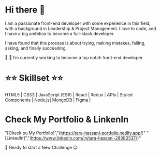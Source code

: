 # Hi there 👋

I am a passionate front-end developer with some experience in this field, with a background in Leadership & Project Management.
I love to code, and I have a big ambition to become a full-stack developer.

I have found that this process is about trying, making mistakes, failing, asking, and finally succeeding. 

🚀 🎯 I’m currently working to become a top notch front-end developer.



# ⭐⭐ Skillset ⭐⭐

 HTML5 | CSS3 | JavaScript (ES6) | React | Redux | APIs | Styled Components | Node.js| MongoDB | Figma |
 
 
# Check My Portfolio & LinkenIn 
"[Check ou My Portfolio]","(https://tara-hassani-portfolio.netlify.app/)"
"[LinkedIn]","(https://www.linkedin.com/in/tara-hassani-28383537/)"


 📣 Ready to start a New Challenge 😉

